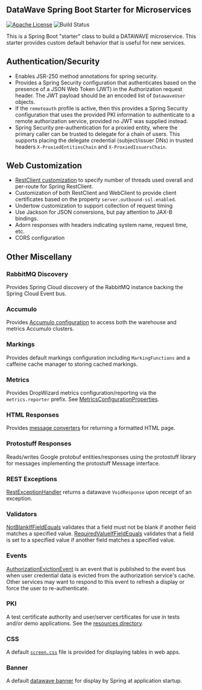 ## DataWave Spring Boot Starter for Microservices

[![Apache License][li]][ll] ![Build Status](https://github.com/NationalSecurityAgency/datawave-spring-boot-starter/workflows/Tests/badge.svg)

This is a Spring Boot "starter" class to build a DATAWAVE microservice. This
starter provides custom default behavior that is useful for new services.

## Authentication/Security

* Enables JSR-250 method annotations for spring security.
* Provides a Spring Security configuration that authenticates based on
  the presence of a JSON Web Token (JWT) in the Authorization request header.
  The JWT payload should be an encoded list of `DatawaveUser` objects.
* If the `remoteauth` profile is active, then this provides a Spring Security
  configuration that uses the provided PKI information to authenticate to a
  remote authorization service, provided no JWT was supplied instead.
* Spring Security pre-authentication for a proxied entity, where the primary
  caller can be trusted to delegate for a chain of users. This supports
  placing the delegate credential (subject/issuer DNs) in trusted headers
  `X-ProxiedEntitiesChain` and `X-ProxiedIssuersChain`.

## Web Customization

* [RestClient customization](src/main/java/datawave/microservice/config/web/RestClientProperties.java)
  to specify number of threads used overall and per-route for Spring RestClient.
* Customization of both RestClient and WebClient to provide client certificates
  based on the property `server.outbound-ssl.enabled`.
* Undertow customization to support collection of request timing
* Use Jackson for JSON conversions, but pay attention to JAX-B bindings.
* Adorn responses with headers indicating system name, request time, etc.
* CORS configuration

## Other Miscellany

### RabbitMQ Discovery

Provides Spring Cloud discovery of the RabbitMQ instance backing the
Spring Cloud Event bus.

### Accumulo

Provides [Accumulo configuration](src/main/java/datawave/microservice/config/accumulo/AccumuloClientConfiguration.java)
to access both the warehouse and metrics Accumulo clusters.

### Markings

Provides default markings configuration including `MarkingFunctions` and
a caffeine cache manager to storing cached markings.

### Metrics

Provides DropWizard metrics configuration/reporting via the
`metrics.reporter` prefix. See [MetricsConfigurationProperties](src/main/java/datawave/microservice/config/metrics/MetricsConfigurationProperties.java).

### HTML Responses

Provides [message converters](src/main/java/datawave/microservice/http/converter/html)
for returning a formatted HTML page.

### Protostuff Responses

Reads/writes Google protobuf entities/responses using the protostuff library
for messages implementing the protostuff Message interface.

### REST Exceptions

[RestExceptionHandler](src/main/java/datawave/microservice/rest/exception/RestExceptionHandler.java)
returns a datawave `VoidResponse` upon receipt of an exception.

### Validators

[NotBlankIfFieldEquals](src/main/java/datawave/microservice/validator/NotBlankIfFieldEquals.java)
validates that a field must not be blank if another field matches a specified
value.
[RequiredValueIfFieldEquals](src/main/java/datawave/microservice/validator/RequiredValueIfFieldEquals.java)
validates that a field is set to a specified value if another field matches a
specified value.

### Events

[AuthorizationEvictionEvent](src/main/java/org/springframework/cloud/bus/event/AuthorizationEvictionEvent.java)
is an event that is published to the event bus when user credential data is
evicted from the authorization service's cache. Other services may want to
respond to this event to refresh a display or force the user to re-authenticate.

### PKI

A test certificate authority and user/server certificates for use in tests
and/or demo applications. See the [resources directory](src/main/resources).

### CSS

A default [`screen.css`](src/main/resources/css/screen.css) file is provided
for displaying tables in web apps.

### Banner

A default [datawave banner](src/main/resources/banner.txt) for display by
Spring at application startup.

[li]: http://img.shields.io/badge/license-ASL-blue.svg
[ll]: https://www.apache.org/licenses/LICENSE-2.0